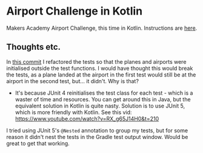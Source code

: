 # Airport Challenge in Kotlin

Makers Academy Airport Challenge, this time in Kotlin. Instructions are
[here](instructions.md).

## Thoughts etc.

In [this
commit](https://github.com/Hives/airport-challenge-kotlin/commit/25688a82c5d8275059c1f273998f2dff4213ba86)
I refactored the tests so that the planes and airports were initialised outside
the test functions. I would have thought this would break the tests, as a plane
landed at the airport in the first test would still be at the airport in the
second test, but... it didn't. Why is that?
- It's because JUnit 4 reinitialises the test class for each test - which is a
  waster of time and resources. You can get around this in Java, but the
  equivalent solution in Kotlin is quite nasty. Solution is to use JUnit 5, which
  is more friendly with Kotlin. See this vid:
  <https://www.youtube.com/watch?v=RX_g65J14H0&t=210>

I tried using JUnit 5's `@Nested` annotation to group my tests, but for some
reason it didn't nest the tests in the Gradle test output window. Would be great
to get that working.
